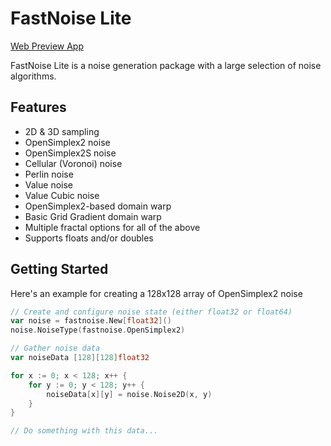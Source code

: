 # FastNoise Lite

[Web Preview App](https://auburn.github.io/FastNoiseLite)

FastNoise Lite is a noise generation package with a large selection of noise algorithms.

## Features

- 2D & 3D sampling
- OpenSimplex2 noise
- OpenSimplex2S noise
- Cellular (Voronoi) noise
- Perlin noise
- Value noise
- Value Cubic noise
- OpenSimplex2-based domain warp
- Basic Grid Gradient domain warp
- Multiple fractal options for all of the above
- Supports floats and/or doubles

## Getting Started

Here's an example for creating a 128x128 array of OpenSimplex2 noise

```go
// Create and configure noise state (either float32 or float64)
var noise = fastnoise.New[float32]()
noise.NoiseType(fastnoise.OpenSimplex2)

// Gather noise data
var noiseData [128][128]float32

for x := 0; x < 128; x++ {
	for y := 0; y < 128; y++ {
		noiseData[x][y] = noise.Noise2D(x, y)
	}
}

// Do something with this data...
```
